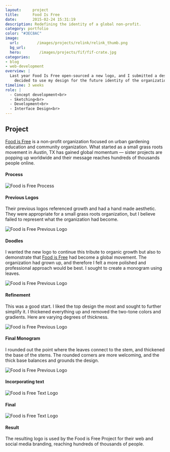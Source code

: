 ```yaml
---
layout:     project
title:      Food Is Free
date:       2015-02-24 15:31:19
description: Redefining the identity of a global non-profit.
category: portfolio
color: "#3EC8AC"
image:
  url:        /images/projects/relink/relink_thumb.png
  bg_url: 
  hero:        /images/projects/fif/fif-crate.jpg
categories:
- blog
- web-development
overview: |
  Last year Food Is Free open-sourced a new logo, and I submitted a design. I was thrilled when they
    decided to use my design for the future identity of the organization.
timeline: 3 weeks
role: |
  - Concept development<br>
  - Sketching<br>
  - Development<br>
  - Interface Design<br>
---
```


## Project
[Food is Free](https://www.facebook.com/foodisfree) is a non-profit organization focused on urban gardening education and community organization. What started as a small grass roots movement in Austin, TX has gained global momentum — sister projects are popping up worldwide and their message reaches hundreds of thousands people online. 


#### Process

<img src="../../../images/projects/fif/process-fif.png" alt="Food is Free Process" data-action="zoom">


#### Previous Logos
Their previous logos referenced growth and had a hand made aesthetic. They were appropriate for a small grass roots
organization, but I believe failed to represent what the organization had become.

<img src="../../../images/projects/fif/fif1.jpg" alt="Food is Free Previous Logo" data-action="zoom">

#### Doodles
  I wanted the new logo to continue this tribute to organic growth but also to demonstrate that [Food is Free](https://www.facebook.com/foodisfree)
  had become a global movement. The organization had grown up, and therefore I felt a more polished and professional approach would be best. I sought to create a monogram using leaves.

<img src="../../../images/projects/fif/fif2.jpg" alt="Food is Free Previous Logo" data-action="zoom">


#### Refinement
This was a good start. I liked the top design the most and sought to further simplify it. I thickened everything up and removed the two-tone colors and gradients. Here are varying degrees of thickness.


<img src="../../../images/projects/fif/fif3.jpg" alt="Food is Free Previous Logo" data-action="zoom">


#### Final Monogram
I rounded out the point where the leaves connect to the stem, and thickened the base of the stems. The rounded corners are more welcoming, and the thick base
balances and grounds the design.

<img src="../../../images/projects/fif/fif4.jpg" alt="Food is Free Previous Logo" data-action="zoom">

#### Incorporating text

<img src="../../../images/projects/fif/fif5.jpg" alt="Food is Free Text Logo" data-action="zoom">

#### Final

<img src="../../../images/projects/fif/fif-crate.jpg" class="featured-img" alt="Food is Free Text Logo" data-action="zoom">

#### Result

The resulting logo is used by the Food is Free Project for their web and social media branding, reaching hundreds of thousands of people. 